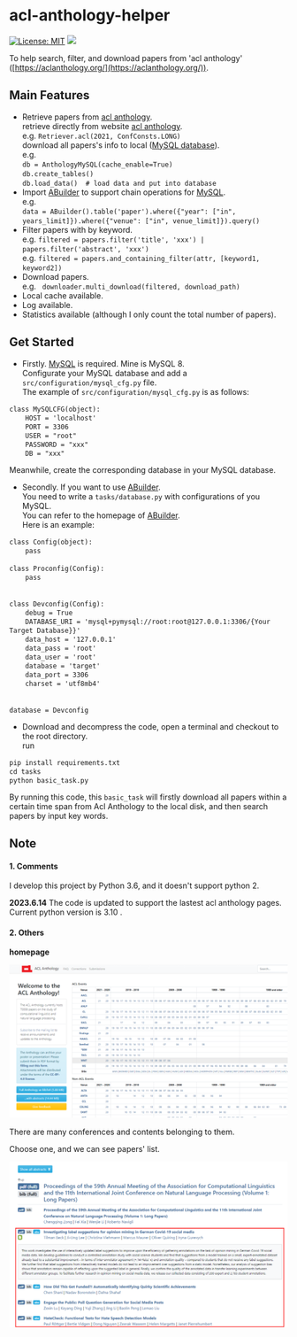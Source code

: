 # acl-anthology-helper

[![License: MIT](https://img.shields.io/badge/License-MIT-yellow.svg)](https://opensource.org/licenses/MIT)
[![](https://img.shields.io/static/v1?label=Readme&message=中文&color=red)](/README_zh.md)

To help search, filter, and download papers from 'acl anthology' ([https://aclanthology.org/](https://aclanthology.org/)).

## Main Features
- Retrieve papers from [acl anthology](https://aclanthology.org/).
<br> retrieve directly from website [acl anthology](https://aclanthology.org/).
<br> e.g. ```Retriever.acl(2021, ConfConsts.LONG)``` 
<br> download all papers's info to local ([MySQL database](https://dev.mysql.com/downloads/mysql/)).
<br> e.g. 
<br>```db = AnthologyMySQL(cache_enable=True)```
<br>```db.create_tables()```
<br>```db.load_data()  # load data and put into database``` 
- Import [ABuilder](https://github.com/lizhenggan/ABuilder) to support chain operations for [MySQL](https://dev.mysql.com/downloads/mysql/).
<br> e.g.
<br>```data = ABuilder().table('paper').where({"year": ["in", years_limit]}).where({"venue": ["in", venue_limit]}).query()```
- Filter papers with by keyword.
<br> e.g. ```filtered = papers.filter('title', 'xxx') | papers.filter('abstract', 'xxx')``` 
<br> e.g. ```filtered = papers.and_containing_filter(attr, [keyword1, keyword2])``` 
- Download papers.
<br> e.g. ``` downloader.multi_download(filtered, download_path)``` 
- Local cache available.
- Log available.
- Statistics available (although I only count the total number of papers).

## Get Started

- Firstly. [MySQL](https://dev.mysql.com/downloads/mysql/) is required. Mine is MySQL 8.
<br>Configurate your MySQL database and add a ```src/configuration/mysql_cfg.py``` file.
<br>The example of ```src/configuration/mysql_cfg.py``` is as follows:
```python3
class MySQLCFG(object):
    HOST = 'localhost'
    PORT = 3306
    USER = "root"
    PASSWORD = "xxx"
    DB = "xxx"
``` 
Meanwhile, create the corresponding database in your MySQL database.

- Secondly. If you want to use [ABuilder](https://github.com/lizhenggan/ABuilder).
<br>You need to write a ```tasks/database.py``` with configurations of you MySQL.
<br>You can refer to the homepage of [ABuilder](https://github.com/lizhenggan/ABuilder).
<br>Here is an example:
```python3
class Config(object):
    pass

class Proconfig(Config):
    pass


class Devconfig(Config):
    debug = True
    DATABASE_URI = 'mysql+pymysql://root:root@127.0.0.1:3306/{Your Target Database}}'
    data_host = '127.0.0.1' 
    data_pass = 'root'
    data_user = 'root'
    database = 'target'
    data_port = 3306
    charset = 'utf8mb4'


database = Devconfig
``` 

- Download and decompress the code, open a terminal and checkout to the root directory.
<br>run

```python3
pip install requirements.txt
cd tasks
python basic_task.py
``` 
By running this code, this ```basic_task``` will firstly download all papers within a certain time span from Acl Anthology to the local disk, and then search papers by input key words.

## Note

#### 1. Comments
I develop this project by Python 3.6, and it doesn't support python 2. 

**2023.6.14** The code is updated to support the lastest acl anthology pages. Current python version is 3.10 .

#### 2. Others
**homepage**

![](/images/aclanthology.png)

There are many conferences and contents belonging to them. 

Choose one, and we can see papers' list.

![](/images/paper_list.png)

